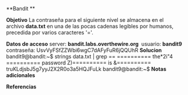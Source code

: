 **Bandit **

**Objetivo**
La contraseña para el siguiente nivel se almacena en el archivo **data.txt** en una de las pocas cadenas legibles por humanos, precedida por varios caracteres '='.

**Datos de acceso**
server: **bandit.labs.overthewire.org** 
usuario: **bandit9**
contraseña: UsvVyFSfZZWbi6wgC7dAFyFuR6jQQUhR
**Solucion**
bandit9@bandit:~$ strings data.txt | grep ==
========== the*2i"4
========== password
Z)========== is
&========== truKLdjsbJ5g7yyJ2X2R0o3a5HQJFuLk
bandit9@bandit:~$
**Notas adicionales** 

**Referencias** 